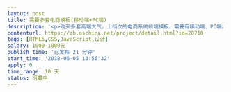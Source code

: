 ```yaml
---                
layout: post       
title: 需要多套电商模板(移动端+PC端)           
description: '<p>购买多套高端大气，上档次的电商系统前端模板，需要有移动端、PC端。请加Q：59752935 发案例</p>'     
contenturl: https://zb.oschina.net/project/detail.html?id=20710      
tags: [HTML5,CSS,JavaScript,设计]            
salary: 1000-1000元          
publish_time: '已发布 21 分钟'         
start_time: '2018-06-05 13:56:32'           
apply: 0                   
time_range: 10 天              
status: 招募中                  
---                 
```

